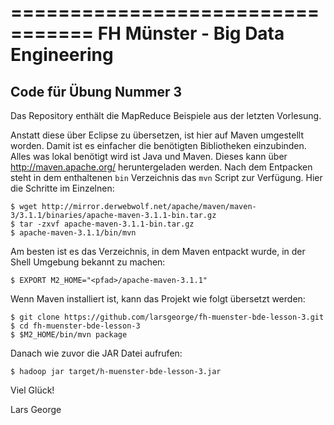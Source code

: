 =================================
FH Münster - Big Data Engineering
=================================

Code für Übung Nummer 3
-----------------------

Das Repository enthält die MapReduce Beispiele aus der letzten Vorlesung.

Anstatt diese über Eclipse zu übersetzen, ist hier auf Maven umgestellt worden. Damit ist es einfacher die benötigten Bibliotheken einzubinden. Alles was lokal benötigt wird ist Java und Maven. Dieses kann über http://maven.apache.org/ heruntergeladen werden. Nach dem Entpacken steht in dem enthaltenen `bin` Verzeichnis das `mvn` Script zur Verfügung. Hier die Schritte im Einzelnen:

    $ wget http://mirror.derwebwolf.net/apache/maven/maven-3/3.1.1/binaries/apache-maven-3.1.1-bin.tar.gz
    $ tar -zxvf apache-maven-3.1.1-bin.tar.gz
    $ apache-maven-3.1.1/bin/mvn

Am besten ist es das Verzeichnis, in dem Maven entpackt wurde, in der Shell Umgebung bekannt zu machen:

    $ EXPORT M2_HOME="<pfad>/apache-maven-3.1.1"

Wenn Maven installiert ist, kann das Projekt wie folgt übersetzt werden:

    $ git clone https://github.com/larsgeorge/fh-muenster-bde-lesson-3.git
    $ cd fh-muenster-bde-lesson-3
    $ $M2_HOME/bin/mvn package

Danach wie zuvor die JAR Datei aufrufen:

    $ hadoop jar target/h-muenster-bde-lesson-3.jar

Viel Glück!

Lars George
